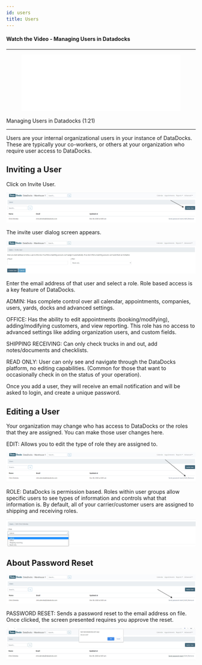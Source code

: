```yaml
---
id: users
title: Users
---
```


#### Watch the Video - Managing Users in Datadocks

***
<figure class="video-container">
  <iframe src="//www.youtube.com/embed/WkrBwk6szhQ" frameborder="0" allowFullScreen width="100%"></iframe>
</figure>


Managing Users in Datadocks (1:21)
***
Users are your internal organizational users in your instance of DataDocks. These are typically your co-workers, or others at your organization who require user access to DataDocks.

## Inviting a User 

Click on Invite User.

[![Invite a User](/img/docs/advanced/users/new-user.jpg)](/img/docs/advanced/users/new-user.jpg)

The invite user dialog screen appears.
 
[![Invite a User Screen](/img/docs/advanced/users/invite-user-dialog.jpg)](/img/docs/advanced/users/invite-user-dialog.jpg)
 
Enter the email address of that user and select a role. Role based access is a key feature of DataDocks.

ADMIN: Has complete control over all calendar, appointments, companies, users, yards, docks and advanced settings.

OFFICE: Has the ability to edit appointments (booking/modifying), adding/modifying customers, and view reporting. This role has no access to advanced settings like adding organization users, and custom fields.      

SHIPPING RECEIVING: Can only check trucks in and out, add notes/documents and checklists.     

READ ONLY: User can only see and navigate through the DataDocks platform, no editing capabilities. (Common for those that want to occasionally check in on the status of your operation).

Once you add a user, they will receive an email notification and will be asked to login, and create a unique password. 

## Editing a User

Your organization may change who has access to DataDocks or the roles that they are assigned. You can make those user changes here. 

EDIT: Allows you to edit the type of role they are assigned to.

[![Edit a User](/img/docs/advanced/users/edit-user.jpg)](/img/docs/advanced/users/edit-user.jpg)

ROLE: DataDocks is permission based. Roles within user groups allow specific users to see types of information and controls what that information is. By default, all of your carrier/customer users are assigned to shipping and receiving roles. 

[![User Roles](/img/docs/advanced/users/role-sample.jpg)](/img/docs/advanced/users/role-sample.jpg)

## About Password Reset

[![Password Reset](/img/docs/advanced/users/pw-reset.jpg)](/img/docs/advanced/users/pw-reset.jpg)

PASSWORD RESET: Sends a password reset to the email address on file. Once clicked, the screen presented requires you approve the reset. 

[![Confirm Password Reset](/img/docs/advanced/users/pw-reset-confirm.jpg)](/img/docs/advanced/users/pw-reset-confirm.jpg)

